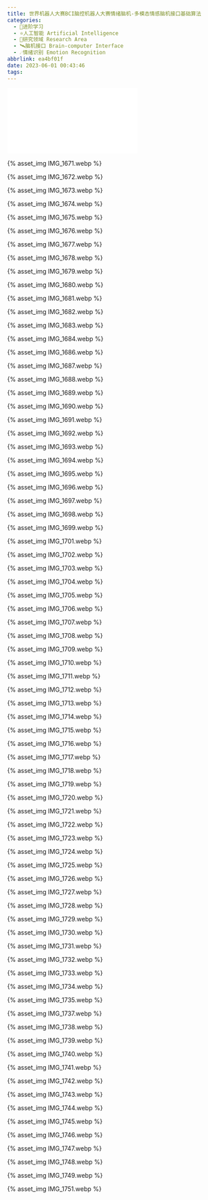 ```yaml
---
title: 世界机器人大赛BCI脑控机器人大赛情绪脑机-多模态情感脑机接口基础算法
categories:
  - 🌙进阶学习
  - ⭐人工智能 Artificial Intelligence
  - 💫研究领域 Research Area
  - 🛰️脑机接口 Brain-computer Interface
  - ☄️情绪识别 Emotion Recognition
abbrlink: ea4bf01f
date: 2023-06-01 00:43:46
tags:
---
```


<iframe src="//player.bilibili.com/player.html?aid=230596328&bvid=BV1Sh411A7Rx&cid=1186051254&page=1" scrolling="no" border="0" frameborder="no" framespacing="0" allowfullscreen="true"> </iframe>

<!--more-->

{% asset_img IMG_1671.webp %}

{% asset_img IMG_1672.webp %}

{% asset_img IMG_1673.webp %}

{% asset_img IMG_1674.webp %}

{% asset_img IMG_1675.webp %}

{% asset_img IMG_1676.webp %}

{% asset_img IMG_1677.webp %}

{% asset_img IMG_1678.webp %}

{% asset_img IMG_1679.webp %}

{% asset_img IMG_1680.webp %}

{% asset_img IMG_1681.webp %}

{% asset_img IMG_1682.webp %}

{% asset_img IMG_1683.webp %}

{% asset_img IMG_1684.webp %}

{% asset_img IMG_1686.webp %}

{% asset_img IMG_1687.webp %}

{% asset_img IMG_1688.webp %}

{% asset_img IMG_1689.webp %}

{% asset_img IMG_1690.webp %}

{% asset_img IMG_1691.webp %}

{% asset_img IMG_1692.webp %}

{% asset_img IMG_1693.webp %}

{% asset_img IMG_1694.webp %}

{% asset_img IMG_1695.webp %}

{% asset_img IMG_1696.webp %}

{% asset_img IMG_1697.webp %}

{% asset_img IMG_1698.webp %}

{% asset_img IMG_1699.webp %}

{% asset_img IMG_1701.webp %}

{% asset_img IMG_1702.webp %}

{% asset_img IMG_1703.webp %}

{% asset_img IMG_1704.webp %}

{% asset_img IMG_1705.webp %}

{% asset_img IMG_1706.webp %}

{% asset_img IMG_1707.webp %}

{% asset_img IMG_1708.webp %}

{% asset_img IMG_1709.webp %}

{% asset_img IMG_1710.webp %}

{% asset_img IMG_1711.webp %}

{% asset_img IMG_1712.webp %}

{% asset_img IMG_1713.webp %}

{% asset_img IMG_1714.webp %}

{% asset_img IMG_1715.webp %}

{% asset_img IMG_1716.webp %}

{% asset_img IMG_1717.webp %}

{% asset_img IMG_1718.webp %}

{% asset_img IMG_1719.webp %}

{% asset_img IMG_1720.webp %}

{% asset_img IMG_1721.webp %}

{% asset_img IMG_1722.webp %}

{% asset_img IMG_1723.webp %}

{% asset_img IMG_1724.webp %}

{% asset_img IMG_1725.webp %}

{% asset_img IMG_1726.webp %}

{% asset_img IMG_1727.webp %}

{% asset_img IMG_1728.webp %}

{% asset_img IMG_1729.webp %}

{% asset_img IMG_1730.webp %}

{% asset_img IMG_1731.webp %}

{% asset_img IMG_1732.webp %}

{% asset_img IMG_1733.webp %}

{% asset_img IMG_1734.webp %}

{% asset_img IMG_1735.webp %}

{% asset_img IMG_1737.webp %}

{% asset_img IMG_1738.webp %}

{% asset_img IMG_1739.webp %}

{% asset_img IMG_1740.webp %}

{% asset_img IMG_1741.webp %}

{% asset_img IMG_1742.webp %}

{% asset_img IMG_1743.webp %}

{% asset_img IMG_1744.webp %}

{% asset_img IMG_1745.webp %}

{% asset_img IMG_1746.webp %}

{% asset_img IMG_1747.webp %}

{% asset_img IMG_1748.webp %}

{% asset_img IMG_1749.webp %}

{% asset_img IMG_1751.webp %}
